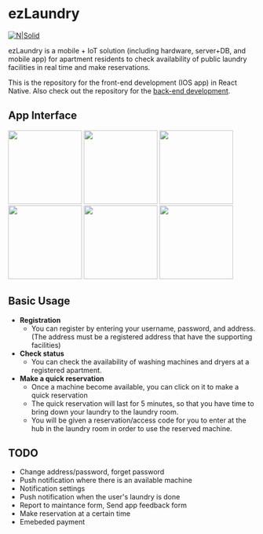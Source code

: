 # ezLaundry

[![N|Solid](http://i.imgur.com/UZy5V1T.png)](https://nodesource.com/products/nsolid)

ezLaundry is a mobile + IoT solution (including hardware, server+DB, and mobile app) for apartment residents to check availability of public laundry facilities in real time and make reservations.

This is the repository for the front-end development (IOS app) in React Native.
Also check out the repository for the [back-end development](https://github.com/haojian/snapmail).


## App Interface
<img src="http://i.imgur.com/1wdBrLX.png" width="150">
<img src="http://i.imgur.com/xTzpuiR.png" width="150">
<img src="http://i.imgur.com/tWjatqq.png" width="150">

<img src="http://i.imgur.com/NpRYn2n.png" width="150">
<img src="http://i.imgur.com/lx3W0rj.png" width="150">
<img src="http://i.imgur.com/kUBzPW6.png" width="150">


## Basic Usage
* <b>Registration</b>
   * You can register by entering your username, password, and address. (The address must be a registered address that have the supporting facilities)
* <b>Check status</b>
   * You can check the availability of washing machines and dryers at a registered apartment.
* <b>Make a quick reservation</b>
   * Once a machine become available, you can click on it to make a quick reservation
   * The quick reservation will last for 5 minutes, so that you have time to bring down your laundry to the laundry room.
   * You will be given a reservation/access code for you to enter at the hub in the laundry room in order to use the reserved machine.


## TODO
* Change address/password, forget password
* Push notification where there is an available machine
* Notification settings
* Push notification when the user's laundry is done
* Report to maintance form, Send app feedback form
* Make reservation at a certain time
* Emebeded payment
